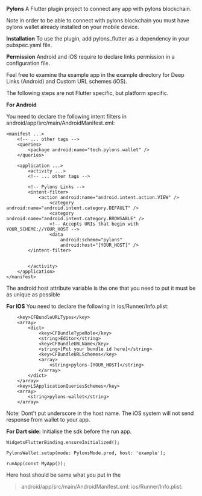 **Pylons**
A Flutter plugin project to connect any app with pylons blockchain.


Note in order to be able to connect with pylons blockchain you must have pylons wallet already installed on your mobile device.

**Installation**
To use the plugin, add pylons_flutter as a dependency in your pubspec.yaml file.


**Permission**
Android and iOS require to declare links permission in a configuration file.

Feel free to examine tha example app in the example directory for Deep Links (Android) and Custom URL schemes (iOS).

The following steps are not Flutter specific, but platform specific.

**For Android**

You need to declare the following intent filters in android/app/src/main/AndroidManifest.xml:

```
<manifest ...>
    <!-- ... other tags -->
    <queries>
        <package android:name="tech.pylons.wallet" />
    </queries>
    
    <application ...>
        <activity ...>
        <!-- ... other tags -->

        <!-- Pylons Links -->
        <intent-filter>
            <action android:name="android.intent.action.VIEW" />
                <category android:name="android.intent.category.DEFAULT" />
                <category android:name="android.intent.category.BROWSABLE" />
                <!-- Accepts URIs that begin with YOUR_SCHEME://YOUR_HOST -->
                <data
                    android:scheme="pylons"
                    android:host="[YOUR_HOST]" />
        </intent-filter>


        </activity>
    </application>
</manifest>
```    
The android:host attribute variable is the one that you need to put it must be as unique as possible

**For IOS**
You need to declare the following  in ios/Runner/Info.plist:
```
	<key>CFBundleURLTypes</key>
	<array>
		<dict>
			<key>CFBundleTypeRole</key>
			<string>Editor</string>
			<key>CFBundleURLName</key>
			<string>[Put your bundle id here]</string>
			<key>CFBundleURLSchemes</key>
			<array>
				<string>pylons-[YOUR_HOST]</string>
			</array>
		</dict>
	</array>
    <key>LSApplicationQueriesSchemes</key>
    <array>
        <string>pylons-wallet</string>
    </array>
```

Note: Dont't put underscore in the host name. The iOS system will not send response from wallet to your app.

**For Dart side:**
Initialise the sdk before the run app.


    WidgetsFlutterBinding.ensureInitialized();  
    
    PylonsWallet.setup(mode: PylonsMode.prod, host: 'example');  
 
    runApp(const MyApp());

Here host should be same what you put in the


> android/app/src/main/AndroidManifest.xml:
> ios/Runner/Info.plist:
